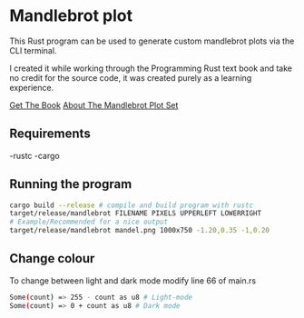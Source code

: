 # Mandlebrot plot
This Rust program can be used to generate custom mandlebrot plots via the CLI terminal.

I created it while working through the Programming Rust text book and take no credit for the source code, it was created purely as a learning experience.

[Get The Book](https://www.oreilly.com/library/view/programming-rust-2nd/9781492052586/)
[About The Mandlebrot Plot Set](https://en.wikipedia.org/wiki/Mandelbrot_set)

## Requirements
-rustc
-cargo

## Running the program
```bash 
cargo build --release # compile and build program with rustc
target/release/mandlebrot FILENAME PIXELS UPPERLEFT LOWERRIGHT
# Example/Recommended for a nice output
target/release/mandlebrot mandel.png 1000x750 -1.20,0.35 -1,0.20
```

## Change colour
To change between light and dark mode modify line 66 of main.rs
```bash 
Some(count) => 255 - count as u8 # Light-mode
Some(count) => 0 + count as u8 # Dark mode
```


